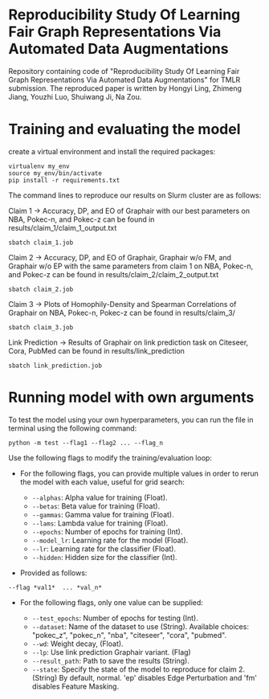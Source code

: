 # Reproducibility Study Of Learning Fair Graph Representations Via Automated Data Augmentations
Repository containing code of "Reproducibility Study Of Learning Fair Graph Representations Via Automated Data Augmentations" for TMLR submission. The reproduced paper is written by Hongyi Ling, Zhimeng Jiang, Youzhi Luo, Shuiwang Ji, Na Zou.

# Training and evaluating the model

create a virtual environment and install the required packages:

```
virtualenv my_env
source my_env/bin/activate
pip install -r requirements.txt
```

The command lines to reproduce our results on Slurm cluster are as follows:

Claim 1 -> Accuracy, DP, and EO of Graphair with our best parameters on NBA, Pokec-n, and Pokec-z can be found in results/claim_1/claim_1_output.txt

```
sbatch claim_1.job
```

Claim 2 -> Accuracy, DP, and EO of Graphair, Graphair w/o FM, and Graphair w/o EP with the same parameters from claim 1 on NBA, Pokec-n, and Pokec-z can be found in results/claim_2/claim_2_output.txt

```
sbatch claim_2.job
```

Claim 3 -> Plots of Homophily-Density and Spearman Correlations of Graphair on NBA, Pokec-n, Pokec-z can be found in results/claim_3/

```
sbatch claim_3.job
```

Link Prediction -> Results of Graphair on link prediction task on Citeseer, Cora, PubMed can be found in results/link_prediction

```
sbatch link_prediction.job
```

# Running model with own arguments

To test the model using your own hyperparameters, you can run the file in terminal using the following command:

```
python -m test --flag1 --flag2 ... --flag_n
```

Use the following flags to modify the training/evaluation loop:

- For the following flags, you can provide multiple values in order to rerun the model with each value, useful for grid search:

    - `--alphas`: Alpha value for training (Float).
    - `--betas`: Beta value for training (Float).
    - `--gammas`: Gamma value for training (Float).
    - `--lams`: Lambda value for training (Float).
    - `--epochs`: Number of epochs for training (Int).
    - `--model_lr`: Learning rate for the model (Float).
    - `--lr`: Learning rate for the classifier (Float).
    - `--hidden`: Hidden size for the classifier (Int).

- Provided as follows:

```
--flag *val1*  ... *val_n*
```

- For the following flags, only one value can be supplied:

    - `--test_epochs`: Number of epochs for testing (Int).
    - `--dataset`: Name of the dataset to use (String). Available choices: "pokec_z", "pokec_n", "nba", "citeseer", "cora", "pubmed".
    - `--wd`: Weight decay, (Float).
    - `--lp`: Use link prediction Graphair variant. (Flag)
    - `--result_path`: Path to save the results (String).
    - `--state`: Specify the state of the model to reproduce for claim 2. (String) By default, normal. 'ep' disables Edge Perturbation and 'fm' disables Feature Masking.
